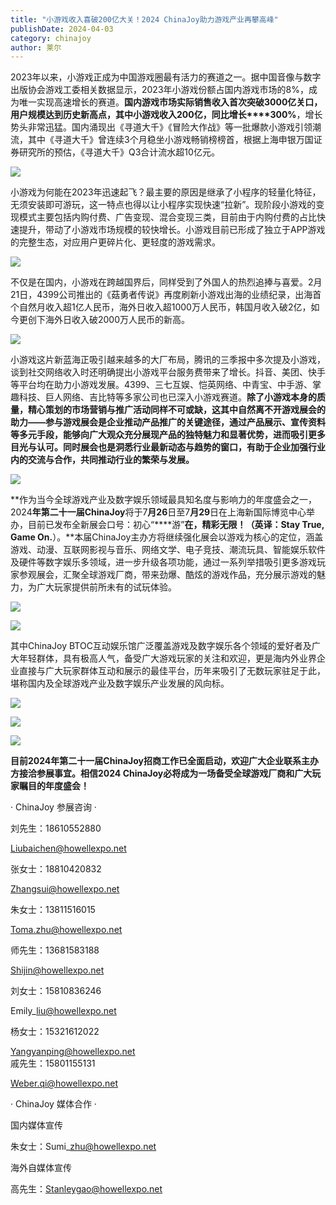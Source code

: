 ```yaml
---
title: "小游戏收入喜破200亿大关！2024 ChinaJoy助力游戏产业再攀高峰"
publishDate: 2024-04-03
category: chinajoy
author: 莱尔
---
```


2023年以来，小游戏正成为中国游戏圈最有活力的赛道之一。据中国音像与数字出版协会游戏工委相关数据显示，2023年小游戏份额占国内游戏市场的8%，成为唯一实现高速增长的赛道。**国内游戏市场实际销售收入首次突破****3000****亿关口，用户规模达到历史新高点，其中小游戏收入****200****亿，同比增长****300%**，增长势头非常迅猛。国内涌现出《寻道大千》《冒险大作战》等一批爆款小游戏引领潮流，其中《寻道大千》曾连续3个月稳坐小游戏畅销榜榜首，根据上海申银万国证券研究所的预估，《寻道大千》Q3合计流水超10亿元。

![](https://ec-net-1251389766.cos.ap-shanghai.myqcloud.com/wp-content/uploads/2024/04/20240403113244520.jpg)

小游戏为何能在2023年迅速起飞？最主要的原因是继承了小程序的轻量化特征，无须安装即可游玩，这一特点也得以让小程序实现快速“拉新”。现阶段小游戏的变现模式主要包括内购付费、广告变现、混合变现三类，目前由于内购付费的占比快速提升，带动了小游戏市场规模的较快增长。小游戏目前已形成了独立于APP游戏的完整生态，对应用户更碎片化、更轻度的游戏需求。

![](https://ec-net-1251389766.cos.ap-shanghai.myqcloud.com/wp-content/uploads/2024/04/20240403113248787.jpg)

不仅是在国内，小游戏在跨越国界后，同样受到了外国人的热烈追捧与喜爱。2月21日，4399公司推出的《菇勇者传说》再度刷新小游戏出海的业绩纪录，出海首个自然月收入超1亿人民币，海外日收入超1000万人民币，韩国月收入破2亿，如今更创下海外日收入破2000万人民币的新高。

![](https://ec-net-1251389766.cos.ap-shanghai.myqcloud.com/wp-content/uploads/2024/04/20240403113251606.jpg)

小游戏这片新蓝海正吸引越来越多的大厂布局，腾讯的三季报中多次提及小游戏，谈到社交网络收入时还明确提出小游戏平台服务费带来了增长。抖音、美团、快手等平台均在助力小游戏发展。4399、三七互娱、恺英网络、中青宝、中手游、掌趣科技、巨人网络、吉比特等多家公司也已深入小游戏赛道。**除了小游戏本身的质量，精心策划的市场营销与推广活动同样不可或缺，这其中自然离不开游戏展会的助力——参与游戏展会是企业推动产品推广的关键途径，通过产品展示、宣传资料等多元手段，能够向广大观众充分展现产品的独特魅力和显著优势，进而吸引更多目光与认可。同时展会也是洞悉行业最新动态与趋势的窗口，有助于企业加强行业内的交流与合作，共同推动行业的繁荣与发展。**

![](https://ec-net-1251389766.cos.ap-shanghai.myqcloud.com/wp-content/uploads/2024/04/20240403113258980-1024x652.png)

**作为当今全球游戏产业及数字娱乐领域最具知名度与影响力的年度盛会之一，2024****年第二十一届ChinaJoy****将于7****月26****日至7****月29****日在上海新国际博览中心举办，目前已发布全新展会口号：初心“****游”****在，精彩无限！（英译：Stay True, Game On.****）。**本届ChinaJoy主办方将继续强化展会以游戏为核心的定位，涵盖游戏、动漫、互联网影视与音乐、网络文学、电子竞技、潮流玩具、智能娱乐软件及硬件等数字娱乐多领域，进一步升级各项功能，通过一系列举措吸引更多游戏玩家参观展会，汇聚全球游戏厂商，带来劲爆、酷炫的游戏作品，充分展示游戏的魅力，为广大玩家提供前所未有的试玩体验。

![](https://ec-net-1251389766.cos.ap-shanghai.myqcloud.com/wp-content/uploads/2024/04/20240403113301522.jpg)

![](https://ec-net-1251389766.cos.ap-shanghai.myqcloud.com/wp-content/uploads/2024/04/20240403113316111-1024x581.png)

其中ChinaJoy BTOC互动娱乐馆广泛覆盖游戏及数字娱乐各个领域的爱好者及广大年轻群体，具有极高人气，备受广大游戏玩家的关注和欢迎，更是海内外业界企业直接与广大玩家群体互动和展示的最佳平台，历年来吸引了无数玩家驻足于此，堪称国内及全球游戏产业及数字娱乐产业发展的风向标。

![](https://ec-net-1251389766.cos.ap-shanghai.myqcloud.com/wp-content/uploads/2024/04/20240403113332337-1024x683.jpg)

![](https://ec-net-1251389766.cos.ap-shanghai.myqcloud.com/wp-content/uploads/2024/04/20240403113325656-1024x683.jpg)

![](https://ec-net-1251389766.cos.ap-shanghai.myqcloud.com/wp-content/uploads/2024/04/20240403113339758-1024x683.jpg)

**目前****2024****年第二十一届****ChinaJoy****招商工作已全面启动，欢迎广大企业联系主办方接洽参展事宜。相信****2024 ChinaJoy****必将成为一场备受全球游戏厂商和广大玩家瞩目的年度盛会！**

· ChinaJoy 参展咨询 ·

刘先生：18610552880

Liubaichen@howellexpo.net

张女士：18810420832

Zhangsui@howellexpo.net

朱女士：13811516015

Toma.zhu@howellexpo.net

师先生：13681583188

Shijin@howellexpo.net

刘女士：15810836246

Emily\_liu@howellexpo.net

杨女士：15321612022

Yangyanping@howellexpo.net  
戚先生：15801155131

[Weber.qi@howellexpo.net](mailto:Weber.qi@howellexpo.net)

· ChinaJoy 媒体合作 ·

国内媒体宣传

朱女士：Sumi\_zhu@howellexpo.net

海外自媒体宣传

高先生：Stanleygao@howellexpo.net
